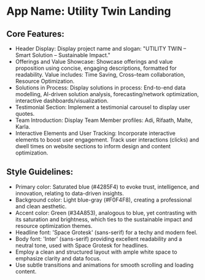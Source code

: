 # **App Name**: Utility Twin Landing

## Core Features:

- Header Display: Display project name and slogan: "UTILITY TWIN – Smart Solution – Sustainable Impact."
- Offerings and Value Showcase: Showcase offerings and value proposition using concise, engaging descriptions, formatted for readability. Value includes: Time Saving, Cross–team collaboration, Resource Optimization.
- Solutions in Process: Display solutions in process: End-to-end data modelling, AI-driven solution analysis, forecasting/network optimization, interactive dashboards/visualization.
- Testimonial Section: Implement a testimonial carousel to display user quotes.
- Team Introduction: Display Team Member profiles: Adi, Rifaath, Malte, Karla.
- Interactive Elements and User Tracking: Incorporate interactive elements to boost user engagement. Track user interactions (clicks) and dwell times on website sections to inform design and content optimization.

## Style Guidelines:

- Primary color: Saturated blue (#4285F4) to evoke trust, intelligence, and innovation, relating to data-driven insights.
- Background color: Light blue-gray (#F0F4F8), creating a professional and clean aesthetic.
- Accent color: Green (#34A853), analogous to blue, yet contrasting with its saturation and brightness, which ties to the sustainable impact and resource optimization themes.
- Headline font: 'Space Grotesk' (sans-serif) for a techy and modern feel.
- Body font: 'Inter' (sans-serif) providing excellent readability and a neutral tone, used with Space Grotesk for headlines.
- Employ a clean and structured layout with ample white space to emphasize clarity and data focus.
- Use subtle transitions and animations for smooth scrolling and loading content.